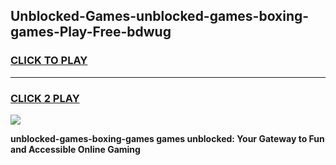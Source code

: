 
## Unblocked-Games-unblocked-games-boxing-games-Play-Free-bdwug
<h3>
<a href="https://premium76.site?title=unblocked-games-boxing-games&ref=10A">CLICK TO PLAY</a></h3>
<hr>

<h3>
<a href="https://premium76.site?title=unblocked-games-boxing-games&ref=10A">CLICK 2 PLAY</a>
  
</h3>

<a href="https://premium76.site?title=unblocked-games-boxing-games&ref=10A"><img src="https://clearcache.store/games.png"></a>


**unblocked-games-boxing-games games unblocked: Your Gateway to Fun and Accessible Online Gaming**
